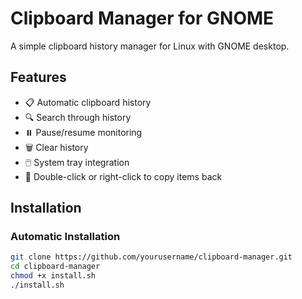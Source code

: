 # Clipboard Manager for GNOME

A simple clipboard history manager for Linux with GNOME desktop.

## Features

- 📋 Automatic clipboard history
- 🔍 Search through history
- ⏸️ Pause/resume monitoring
- 🗑️ Clear history
- 🖱️ System tray integration
- 🎯 Double-click or right-click to copy items back

## Installation

### Automatic Installation
```bash
git clone https://github.com/yourusername/clipboard-manager.git
cd clipboard-manager
chmod +x install.sh
./install.sh
